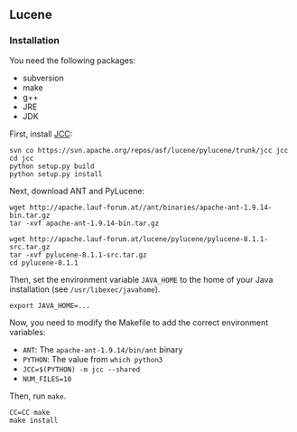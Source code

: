 
## Lucene

### Installation

You need the following packages:

- subversion
- make
- g++
- JRE
- JDK

First, install [JCC](https://lucene.apache.org/pylucene/jcc/install.html):

    svn co https://svn.apache.org/repos/asf/lucene/pylucene/trunk/jcc jcc
    cd jcc
    python setup.py build
    python setup.py install

Next, download ANT and PyLucene:

    wget http://apache.lauf-forum.at//ant/binaries/apache-ant-1.9.14-bin.tar.gz
    tar -xvf apache-ant-1.9.14-bin.tar.gz
    
    wget http://apache.lauf-forum.at/lucene/pylucene/pylucene-8.1.1-src.tar.gz
    tar -xvf pylucene-8.1.1-src.tar.gz
    cd pylucene-8.1.1
    
Then, set the environment variable `JAVA_HOME` to the home of your Java installation (see `/usr/libexec/javahome`).

    export JAVA_HOME=...

Now, you need to modify the Makefile to add the correct environment variables:
    
- `ANT`: The `apache-ant-1.9.14/bin/ant` binary
- `PYTHON`: The value from `which python3`
- `JCC=$(PYTHON) -m jcc --shared`
- `NUM_FILES=10`

Then, run `make`.

    CC=CC make
    make install
